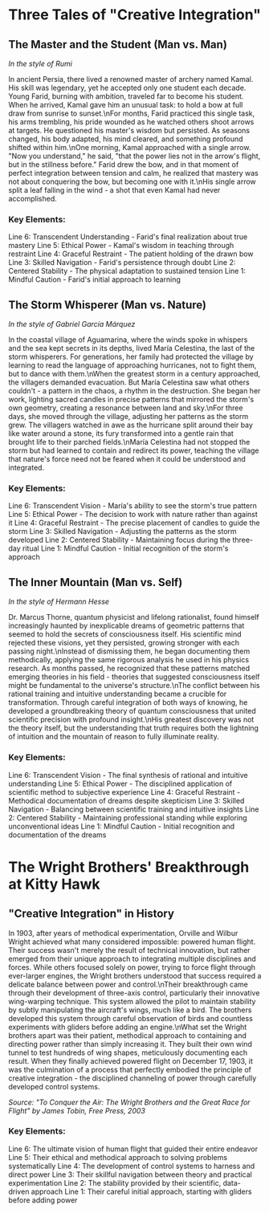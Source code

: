 # Three Tales of "Creative Integration"

## The Master and the Student (Man vs. Man)
*In the style of Rumi*

In ancient Persia, there lived a renowned master of archery named Kamal. His skill was legendary, yet he accepted only one student each decade. Young Farid, burning with ambition, traveled far to become his student. When he arrived, Kamal gave him an unusual task: to hold a bow at full draw from sunrise to sunset.\nFor months, Farid practiced this single task, his arms trembling, his pride wounded as he watched others shoot arrows at targets. He questioned his master\'s wisdom but persisted. As seasons changed, his body adapted, his mind cleared, and something profound shifted within him.\nOne morning, Kamal approached with a single arrow. "Now you understand," he said, "that the power lies not in the arrow\'s flight, but in the stillness before." Farid drew the bow, and in that moment of perfect integration between tension and calm, he realized that mastery was not about conquering the bow, but becoming one with it.\nHis single arrow split a leaf falling in the wind - a shot that even Kamal had never accomplished.

### Key Elements:
Line 6: Transcendent Understanding - Farid\'s final realization about true mastery
Line 5: Ethical Power - Kamal\'s wisdom in teaching through restraint
Line 4: Graceful Restraint - The patient holding of the drawn bow
Line 3: Skilled Navigation - Farid\'s persistence through doubt
Line 2: Centered Stability - The physical adaptation to sustained tension
Line 1: Mindful Caution - Farid\'s initial approach to learning

## The Storm Whisperer (Man vs. Nature)
*In the style of Gabriel García Márquez*

In the coastal village of Aguamarina, where the winds spoke in whispers and the sea kept secrets in its depths, lived María Celestina, the last of the storm whisperers. For generations, her family had protected the village by learning to read the language of approaching hurricanes, not to fight them, but to dance with them.\nWhen the greatest storm in a century approached, the villagers demanded evacuation. But María Celestina saw what others couldn\'t - a pattern in the chaos, a rhythm in the destruction. She began her work, lighting sacred candles in precise patterns that mirrored the storm\'s own geometry, creating a resonance between land and sky.\nFor three days, she moved through the village, adjusting her patterns as the storm grew. The villagers watched in awe as the hurricane split around their bay like water around a stone, its fury transformed into a gentle rain that brought life to their parched fields.\nMaría Celestina had not stopped the storm but had learned to contain and redirect its power, teaching the village that nature\'s force need not be feared when it could be understood and integrated.

### Key Elements:
Line 6: Transcendent Vision - María\'s ability to see the storm\'s true pattern
Line 5: Ethical Power - The decision to work with nature rather than against it
Line 4: Graceful Restraint - The precise placement of candles to guide the storm
Line 3: Skilled Navigation - Adjusting the patterns as the storm developed
Line 2: Centered Stability - Maintaining focus during the three-day ritual
Line 1: Mindful Caution - Initial recognition of the storm\'s approach

## The Inner Mountain (Man vs. Self)
*In the style of Hermann Hesse*

Dr. Marcus Thorne, quantum physicist and lifelong rationalist, found himself increasingly haunted by inexplicable dreams of geometric patterns that seemed to hold the secrets of consciousness itself. His scientific mind rejected these visions, yet they persisted, growing stronger with each passing night.\nInstead of dismissing them, he began documenting them methodically, applying the same rigorous analysis he used in his physics research. As months passed, he recognized that these patterns matched emerging theories in his field - theories that suggested consciousness itself might be fundamental to the universe\'s structure.\nThe conflict between his rational training and intuitive understanding became a crucible for transformation. Through careful integration of both ways of knowing, he developed a groundbreaking theory of quantum consciousness that united scientific precision with profound insight.\nHis greatest discovery was not the theory itself, but the understanding that truth requires both the lightning of intuition and the mountain of reason to fully illuminate reality.

### Key Elements:
Line 6: Transcendent Vision - The final synthesis of rational and intuitive understanding
Line 5: Ethical Power - The disciplined application of scientific method to subjective experience
Line 4: Graceful Restraint - Methodical documentation of dreams despite skepticism
Line 3: Skilled Navigation - Balancing between scientific training and intuitive insights
Line 2: Centered Stability - Maintaining professional standing while exploring unconventional ideas
Line 1: Mindful Caution - Initial recognition and documentation of the dreams
# The Wright Brothers\' Breakthrough at Kitty Hawk

## "Creative Integration" in History

In 1903, after years of methodical experimentation, Orville and Wilbur Wright achieved what many considered impossible: powered human flight. Their success wasn\'t merely the result of technical innovation, but rather emerged from their unique approach to integrating multiple disciplines and forces. While others focused solely on power, trying to force flight through ever-larger engines, the Wright brothers understood that success required a delicate balance between power and control.\nTheir breakthrough came through their development of three-axis control, particularly their innovative wing-warping technique. This system allowed the pilot to maintain stability by subtly manipulating the aircraft\'s wings, much like a bird. The brothers developed this system through careful observation of birds and countless experiments with gliders before adding an engine.\nWhat set the Wright brothers apart was their patient, methodical approach to containing and directing power rather than simply increasing it. They built their own wind tunnel to test hundreds of wing shapes, meticulously documenting each result. When they finally achieved powered flight on December 17, 1903, it was the culmination of a process that perfectly embodied the principle of creative integration - the disciplined channeling of power through carefully developed control systems.

*Source: "To Conquer the Air: The Wright Brothers and the Great Race for Flight" by James Tobin, Free Press, 2003*

### Key Elements:
Line 6: The ultimate vision of human flight that guided their entire endeavor
Line 5: Their ethical and methodical approach to solving problems systematically
Line 4: The development of control systems to harness and direct power
Line 3: Their skillful navigation between theory and practical experimentation
Line 2: The stability provided by their scientific, data-driven approach
Line 1: Their careful initial approach, starting with gliders before adding power

